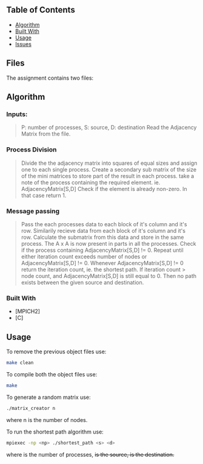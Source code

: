 
## Table of Contents


* [Algorithm](#about-the-project)
* [Built With](#built-with)
* [Usage](#usage)
* [Issues](#issues)

## Files
The assignment contains two files:

## Algorithm

### Inputs: 
> P: number of processes, S: source, D: destination 
> Read the Adjacency Matrix from the file.

### Process Division
> Divide the the adjacency matrix into squares of equal sizes and assign one to each single process.
> Create a secondary sub matrix of the size of the mini matrices to store part of the result in each process.
> take a note of the process containing the required element. ie. AdjacencyMatrix[S,D]
> Check if the element is already non-zero. In that case return 1.

### Message passing
> Pass the each processes data to each block of it's column and it's row.
> Similarily recieve data from each block of it's column and it's row.
> Calculate the submatrix from this data and store in the same process.
> The A x A is now present in parts in all the processes.
> Check if the process containing AdjacencyMatrix[S,D] != 0.
> Repeat until either iteration count exceeds number of nodes or AdjacencyMatrix[S,D] != 0. 
> Whenever AdjacencyMatrix[S,D] != 0 return the iteration count, ie. the shortest path.
> If iteration count > node count, and AdjacencyMatrix[S,D] is still equal to 0. Then no path exists between the given source and destination.

### Built With

* [MPICH2]
* [C]

## Usage

To remove the previous object files use:
```sh
make clean
```

To compile both the object files use:
```sh
make
```

To generate a random matrix use:
```sh
./matrix_creator n 
```
where n is the number of nodes.


To run the shortest path algorithm use:
```sh
mpiexec -np <np> ./shortest_path <s> <d>
```
where <np> is the number of processes, <s> is the source, <d> is the destination.


